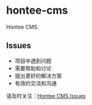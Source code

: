 # hontee-cms

Hontee CMS.

## Issues

- 项目中遇到问题
- 需要帮助和讨论
- 提出更好的解决方案
- 有效的交流和沟通

请及时关注：[Hontee CMS Issues](https://github.com/hontee/hontee-cms/issues)
